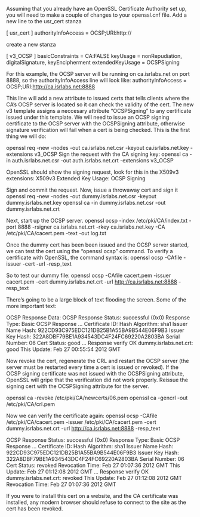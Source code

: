 Assuming that you already have an OpenSSL Certificate Authority set up, you will need to make a couple of changes to your openssl.cnf file. Add a new line to the usr_cert stanza

[ usr_cert ]
authorityInfoAccess = OCSP;URI:http://<uri to server>

create a new stanza

[ v3_OCSP ]
basicConstraints = CA:FALSE
keyUsage = nonRepudiation, digitalSignature, keyEncipherment
extendedKeyUsage = OCSPSigning

For this example, the OCSP server will be running on ca.isrlabs.net on port 8888, so the authorityInfoAccess line will look like:
authorityInfoAccess = OCSP;URI:http://ca.isrlabs.net:8888

This line will add a new attribute to issued certs that tells clients where the CA’s OCSP server is located so it can check the validity of the cert. The new v3 template assigns a neccesary attribute “OCSPSigning” to any certificate issued under this template. We will need to issue an OCSP signing certificate to the OCSP server with the OCSPSigning attribute, otherwise signature verification will fail when a cert is being checked. This is the first thing we will do:

openssl req -new -nodes -out ca.isrlabs.net.csr -keyout ca.isrlabs.net.key -extensions v3_OCSP
Sign the request with the CA signing key:
openssl ca -in auth.isrlabs.net.csr -out auth.isrlabs.net.crt -extensions v3_OCSP

OpenSSL should show the signing request, look for this in the X509v3 extensions:
X509v3 Extended Key Usage:
OCSP Signing

Sign and commit the request. Now, issue a throwaway cert and sign it
openssl req -new -nodes -out dummy.isrlabs.net.csr -keyout dummy.isrlabs.net.key
openssl ca -in dummy.isrlabs.net.csr -out dummy.isrlabs.net.crt

Next, start up the OCSP server.
openssl ocsp -index /etc/pki/CA/index.txt -port 8888 -rsigner ca.isrlabs.net.crt -rkey ca.isrlabs.net.key -CA /etc/pki/CA/cacert.pem -text -out log.txt

 Once the dummy cert has been been issued and the OCSP server started, we can test the cert using the “openssl ocsp” command. To verify a certificate with OpenSSL, the command syntax is:
openssl ocsp -CAfile <cafile pem> -issuer <issuing ca pem> -cert <certificate to check> -url <url to OCSP server> -resp_text

So to test our dummy file:
openssl ocsp -CAfile cacert.pem -issuer cacert.pem -cert dummy.isrlabs.net.crt -url http://ca.isrlabs.net:8888 -resp_text

There’s going to be a large block of text flooding the screen. Some of the more important text:

OCSP Response Data:
OCSP Response Status: successful (0x0)
Response Type: Basic OCSP Response
…
Certificate ID:
Hash Algorithm: sha1
Issuer Name Hash: 922CD93C975EDC121DB25B1A55BA9B544E06F9B3
Issuer Key Hash: 322A8DBF79BE1A934543DC4F24FC69220A2803BA
Serial Number: 06
Cert Status: good
…
Response verify OK
dummy.isrlabs.net.crt: good
This Update: Feb 27 00:55:54 2012 GMT

Now revoke the cert, regenerate the CRL and restart the OCSP server (the server must be restarted every time a cert is issued or revoked). If the OCSP signing certificate was not issued with the OCSPSigning attribute, OpenSSL will gripe that the verification did not work properly. Reissue the signing cert with the OCSPSigning attribute for the server.

openssl ca -revoke /etc/pki/CA/newcerts/06.pem
openssl ca -gencrl -out /etc/pki/CA/crl.pem

Now we can verify the certificate again:
openssl ocsp -CAfile /etc/pki/CA/cacert.pem -issuer /etc/pki/CA/cacert.pem -cert dummy.isrlabs.net.crt -url http://ca.isrlabs.net:8888 -resp_text

OCSP Response Status: successful (0x0)
Response Type: Basic OCSP Response
…
Certificate ID:
Hash Algorithm: sha1
Issuer Name Hash: 922CD93C975EDC121DB25B1A55BA9B544E06F9B3
Issuer Key Hash: 322A8DBF79BE1A934543DC4F24FC69220A2803BA
Serial Number: 06
Cert Status: revoked
Revocation Time: Feb 27 01:07:36 2012 GMT
This Update: Feb 27 01:12:08 2012 GMT
…
Response verify OK
dummy.isrlabs.net.crt: revoked
This Update: Feb 27 01:12:08 2012 GMT
Revocation Time: Feb 27 01:07:36 2012 GMT

 If you were to install this cert on a website, and the CA certificate was installed, any modern browser should refuse to connect to the site as the cert has been revoked.
